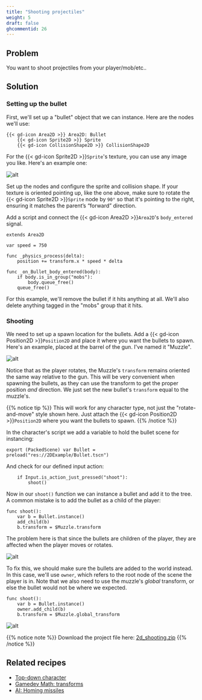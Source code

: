 ```yaml
---
title: "Shooting projectiles"
weight: 5
draft: false
ghcommentid: 26
---
```


## Problem

You want to shoot projectiles from your player/mob/etc..

## Solution

### Setting up the bullet

First, we'll set up a "bullet" object that we can instance. Here are the nodes we'll use:

```
{{< gd-icon Area2D >}} Area2D: Bullet
    {{< gd-icon Sprite2D >}} Sprite
    {{< gd-icon CollisionShape2D >}} CollisionShape2D
```

For the {{< gd-icon Sprite2D >}}`Sprite`'s texture, you can use any image you like. Here's an example one:

![alt](/godot_recipes/img/laserRed01.png)

Set up the nodes and configure the sprite and collision shape. If your texture is oriented pointing up, like the one above, make sure to rotate the {{< gd-icon Sprite2D >}}`Sprite` node by `90°` so that it's pointing to the right, ensuring it matches the parent’s “forward” direction.

Add a script and connect the {{< gd-icon Area2D >}}`Area2D`'s `body_entered` signal.

```gdscript
extends Area2D

var speed = 750

func _physics_process(delta):
    position += transform.x * speed * delta

func _on_Bullet_body_entered(body):
    if body.is_in_group("mobs"):
        body.queue_free()
    queue_free()
```

For this example, we'll remove the bullet if it hits anything at all. We'll also delete anything tagged in the "mobs" group that it hits.

### Shooting

We need to set up a spawn location for the bullets. Add a {{< gd-icon Position2D >}}`Position2D` and place it where you want the bullets to spawn. Here's an example, placed at the barrel of the gun. I've named it "Muzzle".

![alt](/godot_recipes/img/2d_shoot_01.gif)

Notice that as the  player rotates, the Muzzle's `transform` remains oriented the same way relative to the gun. This will be very convenient when spawning the bullets, as they can use the transform to get the proper position *and* direction. We just set the new bullet's `transform` equal to the muzzle's.

{{% notice tip %}}
This will work for any character type, not just the "rotate-and-move" style shown here. Just attach the {{< gd-icon Position2D >}}`Position2D` where you want the bullets to spawn.
{{% /notice %}}

In the character's script we add a variable to hold the bullet scene for instancing:

```gdscript
export (PackedScene) var Bullet = preload("res://2DExample/Bullet.tscn")
```

And check for our defined input action:

```gdscript
    if Input.is_action_just_pressed("shoot"):
        shoot()
```

Now in our `shoot()` function we can instance a bullet and add it to the tree. A common mistake is to add the bullet as a child of the player:

```gdscript
func shoot():
    var b = Bullet.instance()
    add_child(b)
    b.transform = $Muzzle.transform
```

The problem here is that since the bullets are children of the player, they are affected when the player moves or rotates.

![alt](/godot_recipes/img/2d_shoot_02.gif)

To fix this, we should make sure the bullets are added to the world instead. In this case, we'll use `owner`, which refers to the root node of the scene the player is in. Note that we also need to use the muzzle's *global* transform, or else the bullet would not be where we expected.

```gdscript
func shoot():
    var b = Bullet.instance()
    owner.add_child(b)
    b.transform = $Muzzle.global_transform
```

![alt](/godot_recipes/img/2d_shoot_03.gif)

{{% notice note %}}
Download the project file here: [2d_shooting.zip](/godot_recipes/files/2d_shooting.zip)
{{% /notice %}}

## Related recipes

- [Top-down character](/godot_recipes/2d/topdown_movement/)
- [Gamedev Math: transforms](/godot_recipes/math/transforms/)
- [AI: Homing missiles](/godot_recipes/ai/homing_missile/)

<!-- #### Like video?

{{< youtube 7axJJYont6Y >}} -->
